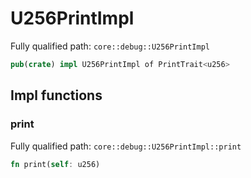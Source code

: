 # U256PrintImpl

Fully qualified path: `core::debug::U256PrintImpl`

```rust
pub(crate) impl U256PrintImpl of PrintTrait<u256>
```

## Impl functions

### print

Fully qualified path: `core::debug::U256PrintImpl::print`

```rust
fn print(self: u256)
```


